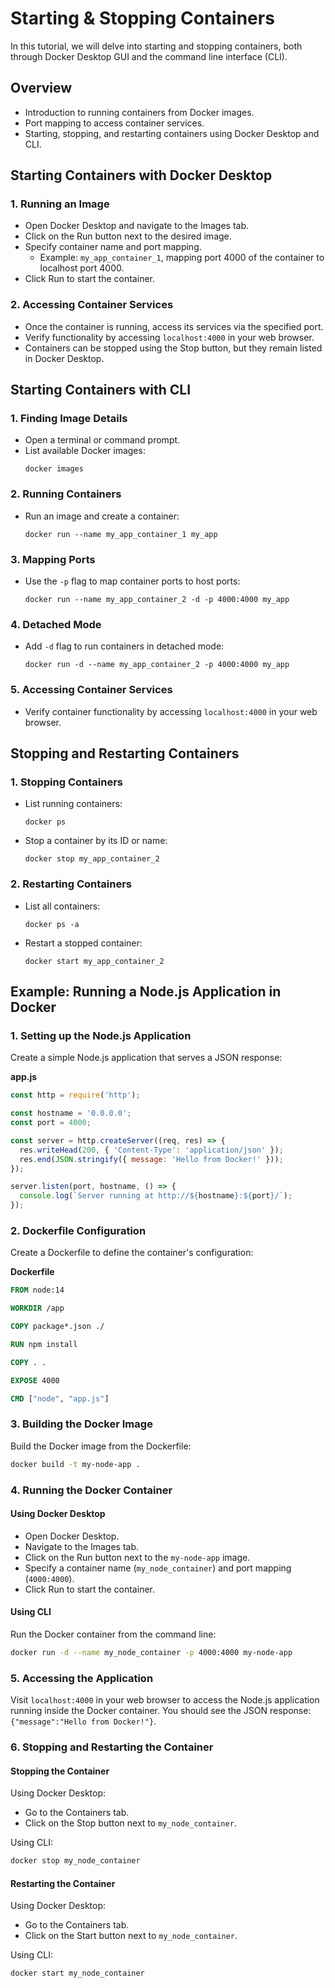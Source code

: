 # Starting & Stopping Containers

 In this tutorial, we will delve into starting and stopping containers, both through Docker Desktop GUI and the command line interface (CLI).

## Overview

- Introduction to running containers from Docker images.
- Port mapping to access container services.
- Starting, stopping, and restarting containers using Docker Desktop and CLI.

## Starting Containers with Docker Desktop

### 1. Running an Image

- Open Docker Desktop and navigate to the Images tab.
- Click on the Run button next to the desired image.
- Specify container name and port mapping.
  - Example: `my_app_container_1`, mapping port 4000 of the container to localhost port 4000.
- Click Run to start the container.

### 2. Accessing Container Services

- Once the container is running, access its services via the specified port.
- Verify functionality by accessing `localhost:4000` in your web browser.
- Containers can be stopped using the Stop button, but they remain listed in Docker Desktop.

## Starting Containers with CLI

### 1. Finding Image Details

- Open a terminal or command prompt.
- List available Docker images:
  ```
  docker images
  ```

### 2. Running Containers

- Run an image and create a container:
  ```
  docker run --name my_app_container_1 my_app
  ```

### 3. Mapping Ports

- Use the `-p` flag to map container ports to host ports:
  ```
  docker run --name my_app_container_2 -d -p 4000:4000 my_app
  ```

### 4. Detached Mode

- Add `-d` flag to run containers in detached mode:
  ```
  docker run -d --name my_app_container_2 -p 4000:4000 my_app
  ```

### 5. Accessing Container Services

- Verify container functionality by accessing `localhost:4000` in your web browser.

## Stopping and Restarting Containers

### 1. Stopping Containers

- List running containers:
  ```
  docker ps
  ```
- Stop a container by its ID or name:
  ```
  docker stop my_app_container_2
  ```

### 2. Restarting Containers

- List all containers:
  ```
  docker ps -a
  ```
- Restart a stopped container:
  ```
  docker start my_app_container_2
  ```

## Example: Running a Node.js Application in Docker

### 1. Setting up the Node.js Application

Create a simple Node.js application that serves a JSON response:

**app.js**

```javascript
const http = require('http');

const hostname = '0.0.0.0';
const port = 4000;

const server = http.createServer((req, res) => {
  res.writeHead(200, { 'Content-Type': 'application/json' });
  res.end(JSON.stringify({ message: 'Hello from Docker!' }));
});

server.listen(port, hostname, () => {
  console.log(`Server running at http://${hostname}:${port}/`);
});
```

### 2. Dockerfile Configuration

Create a Dockerfile to define the container's configuration:

**Dockerfile**

```Dockerfile
FROM node:14

WORKDIR /app

COPY package*.json ./

RUN npm install

COPY . .

EXPOSE 4000

CMD ["node", "app.js"]
```

### 3. Building the Docker Image

Build the Docker image from the Dockerfile:

```bash
docker build -t my-node-app .
```

### 4. Running the Docker Container

#### Using Docker Desktop

- Open Docker Desktop.
- Navigate to the Images tab.
- Click on the Run button next to the `my-node-app` image.
- Specify a container name (`my_node_container`) and port mapping (`4000:4000`).
- Click Run to start the container.

#### Using CLI

Run the Docker container from the command line:

```bash
docker run -d --name my_node_container -p 4000:4000 my-node-app
```

### 5. Accessing the Application

Visit `localhost:4000` in your web browser to access the Node.js application running inside the Docker container. You should see the JSON response: `{"message":"Hello from Docker!"}`.

### 6. Stopping and Restarting the Container

#### Stopping the Container

Using Docker Desktop:

- Go to the Containers tab.
- Click on the Stop button next to `my_node_container`.

Using CLI:

```bash
docker stop my_node_container
```

#### Restarting the Container

Using Docker Desktop:

- Go to the Containers tab.
- Click on the Start button next to `my_node_container`.

Using CLI:

```bash
docker start my_node_container
```
